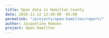 ```yaml
---
title: Open data in Hamilton County
date: 2016-11-22 12:30:00 -05:00
permalink: "/projects/open-hamilton/report/"
author: Jacqueline Homann
project: Open Hamilton
---
```


